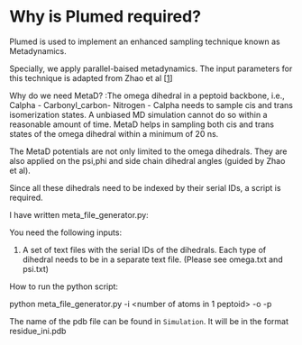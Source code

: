 # Why is Plumed required? 

Plumed is used to implement an enhanced sampling technique known as Metadynamics. 

Specially, we apply parallel-baised metadynamics. The input parameters for this technique is adapted from Zhao et al [[1](https://dx.doi.org/10.1021/acs.jpcb.0c04567?ref=pdf)]

Why do we need MetaD? :The omega dihedral in a peptoid backbone, i.e.,
Calpha - Carbonyl_carbon- Nitrogen - Calpha needs to sample cis and trans isomerization states. A unbiased MD simulation cannot do so
within a reasonable amount of time. MetaD helps in sampling both cis and trans states of the omega dihedral within a minimum of 20 ns.

The MetaD potentials are not only limited to the omega dihedrals. They are also applied on the psi,phi and side chain dihedral angles (guided by Zhao et al).

Since all these dihedrals need to be indexed by their serial IDs, a script is required. 

I have written meta_file_generator.py:

You need the following inputs:

1. A set of text files with the serial IDs of the dihedrals. Each type of dihedral needs to be in a separate text file. (Please see omega.txt and psi.txt)

How to run the python script:

python meta_file_generator.py -i <number of atoms in 1 peptoid> -o <number of peptoids> -p <name of sample pdb>
  
The name of the pdb file can be found in `Simulation`. It will be in the format residue_ini.pdb
  


  

